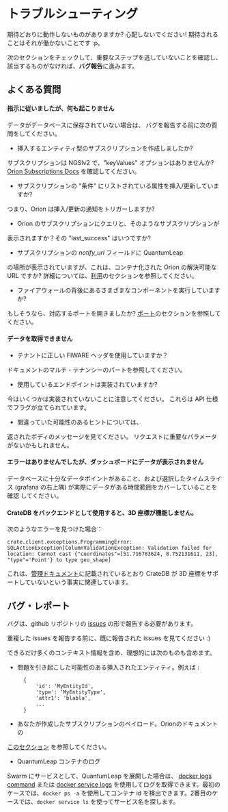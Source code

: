 # トラブルシューティング

期待どおりに動作しないものがありますか? 心配しないでください!
期待されることはそれが働かないことです :p。

次のセクションをチェックして、重要なステップを逃していないことを確認し、
該当するものがなければ、**バグ報告**に進みます。

## よくある質問

#### 指示に従いましたが、何も起こりません

データがデータベースに保存されていない場合は、
バグを報告する前に次の質問をしてください。

- 挿入するエンティティ型のサブスクリプションを作成しましたか?

サブスクリプションは NGSIv2 で、"keyValues" オプションはありませんか?
[Orion Subscriptions Docs](https://fiware-orion.readthedocs.io/en/master/user/walkthrough_apiv2/index.html#subscriptions)
を確認してください。

- サブスクリプションの "条件" にリストされている属性を挿入/更新していますか?

つまり、Orion は挿入/更新の通知をトリガーしますか?


- Orion のサブスクリプションにクエリと、そのようなサブスクリプションが

表示されますか？その "last_success" はいつですか?

- サブスクリプションの *notify_url* フィールドに QuantumLeap

の場所が表示されていますが、これは、コンテナ化された Orion の解決可能な URL
ですか? 詳細については、[利用](./index.md)のセクションを参照してください。


- ファイアウォールの背後にあるさまざまなコンポーネントを実行していますか?

もしそうなら、対応するポートを開きましたか?
[ポート](../admin/ports.md)のセクションを参照してください。

#### データを取得できません

- テナントに正しい FIWARE ヘッダを使用していますか？

ドキュメントのマルチ・テナンシーのパートを参照してください。

- 使用しているエンドポイントは実装されていますか?

今はいくつかは実装されていないことに注意してください。
これらは API 仕様でフラグが立てられています。

- 間違っていた可能性のあるヒントについては、

返されたボディのメッセージを見てください。
リクエストに重要なパラメータがないかもしれません。


#### エラーはありませんでしたが、ダッシュボードにデータが表示されません

データベースに十分なデータポイントがあること、および選択したタイムスライス
(grafana の右上隅) が実際にデータがある時間範囲をカバーしていることを確認
してください。

#### CrateDB をバックエンドとして使用すると、3D 座標が機能しません。

次のようなエラーを見つけた場合：

```
crate.client.exceptions.ProgrammingError: SQLActionException[ColumnValidationException: Validation failed for location: Cannot cast {"coordinates"=[51.716783624, 8.752131611, 23], "type"='Point'} to type geo_shape]
```

これは、[管理ドキュメント](../admin/crate.md)に記載されているとおり
CrateDB が 3D 座標をサポートしていないという事実に関連しています。

## バグ・レポート

バグは、github リポジトリの
[issues](https://github.com/smartsdk/ngsi-timeseries-api/issues)
の形で報告する必要があります。

重複した issues を報告する前に、既に報告された issues を見てください :)

できるだけ多くのコンテキスト情報を含め、理想的には次のものも含めます。

- 問題を引き起こした可能性のある挿入されたエンティティ。例えば :

        {
            'id': 'MyEntityId',
            'type': 'MyEntityType',
            'attr1': 'blabla',
            ...
        }

- あなたが作成したサブスクリプションのペイロード。Orionのドキュメントの

[このセクション](https://fiware-orion.readthedocs.io/en/master/user/walkthrough_apiv2/index.html#subscriptions)
を参照してください。

- QuantumLeap コンテナのログ

Swarm にサービスとして、QuantumLeap を展開した場合は、
[docker logs command](https://docs.docker.com/engine/reference/commandline/logs/#options)
または
[docker service logs](https://docs.docker.com/engine/reference/commandline/service_logs/)
を使用してログを取得できます。最初のケースでは、`docker ps -a`
を使用してコンテナ id を検出できます。2番目のケースでは、`docker service ls`
を使ってサービス名を探します。
